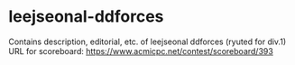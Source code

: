 # leejseonal-ddforces
Contains description, editorial, etc. of leejseonal ddforces (ryuted for div.1)  
URL for scoreboard: https://www.acmicpc.net/contest/scoreboard/393
